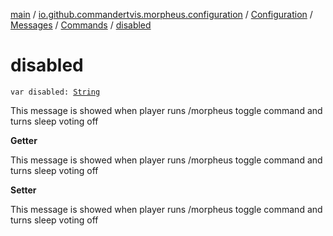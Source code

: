 [main](../../../../index.md) / [io.github.commandertvis.morpheus.configuration](../../../index.md) / [Configuration](../../index.md) / [Messages](../index.md) / [Commands](index.md) / [disabled](./disabled.md)

# disabled

`var disabled: `[`String`](https://kotlinlang.org/api/latest/jvm/stdlib/kotlin/-string/index.html)

This message is showed when player runs /morpheus toggle command and turns sleep voting off

**Getter**

This message is showed when player runs /morpheus toggle command and turns sleep voting off

**Setter**

This message is showed when player runs /morpheus toggle command and turns sleep voting off

